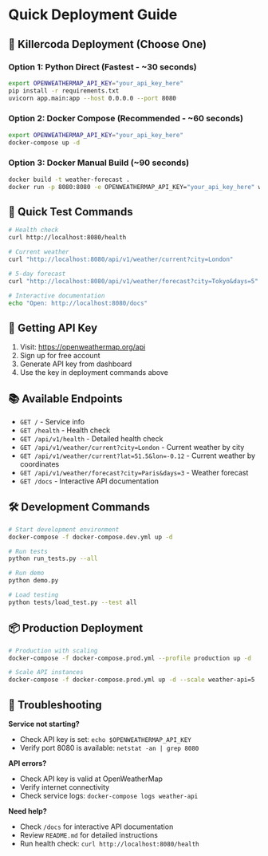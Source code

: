 # Quick Deployment Guide

## 🚀 Killercoda Deployment (Choose One)

### Option 1: Python Direct (Fastest - ~30 seconds)
```bash
export OPENWEATHERMAP_API_KEY="your_api_key_here"
pip install -r requirements.txt
uvicorn app.main:app --host 0.0.0.0 --port 8080
```

### Option 2: Docker Compose (Recommended - ~60 seconds)
```bash
export OPENWEATHERMAP_API_KEY="your_api_key_here"
docker-compose up -d
```

### Option 3: Docker Manual Build (~90 seconds)
```bash
docker build -t weather-forecast .
docker run -p 8080:8080 -e OPENWEATHERMAP_API_KEY="your_api_key_here" weather-forecast
```

## 🧪 Quick Test Commands

```bash
# Health check
curl http://localhost:8080/health

# Current weather
curl "http://localhost:8080/api/v1/weather/current?city=London"

# 5-day forecast
curl "http://localhost:8080/api/v1/weather/forecast?city=Tokyo&days=5"

# Interactive documentation
echo "Open: http://localhost:8080/docs"
```

## 🔑 Getting API Key

1. Visit: https://openweathermap.org/api
2. Sign up for free account
3. Generate API key from dashboard
4. Use the key in deployment commands above

## 📚 Available Endpoints

- `GET /` - Service info
- `GET /health` - Health check  
- `GET /api/v1/health` - Detailed health check
- `GET /api/v1/weather/current?city=London` - Current weather by city
- `GET /api/v1/weather/current?lat=51.5&lon=-0.12` - Current weather by coordinates
- `GET /api/v1/weather/forecast?city=Paris&days=3` - Weather forecast
- `GET /docs` - Interactive API documentation

## 🛠️ Development Commands

```bash
# Start development environment
docker-compose -f docker-compose.dev.yml up -d

# Run tests
python run_tests.py --all

# Run demo
python demo.py

# Load testing
python tests/load_test.py --test all
```

## 📦 Production Deployment

```bash
# Production with scaling
docker-compose -f docker-compose.prod.yml --profile production up -d

# Scale API instances
docker-compose -f docker-compose.prod.yml up -d --scale weather-api=5
```

## 🔧 Troubleshooting

**Service not starting?**
- Check API key is set: `echo $OPENWEATHERMAP_API_KEY`
- Verify port 8080 is available: `netstat -an | grep 8080`

**API errors?**
- Check API key is valid at OpenWeatherMap
- Verify internet connectivity
- Check service logs: `docker-compose logs weather-api`

**Need help?**
- Check `/docs` for interactive API documentation
- Review `README.md` for detailed instructions
- Run health check: `curl http://localhost:8080/health`